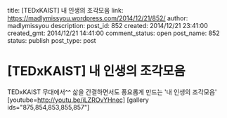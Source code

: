 title: [TEDxKAIST] 내 인생의 조각모음
link: https://madlymissyou.wordpress.com/2014/12/21/852/
author: madlymissyou
description: 
post_id: 852
created: 2014/12/21 23:41:00
created_gmt: 2014/12/21 14:41:00
comment_status: open
post_name: 852
status: publish
post_type: post

# [TEDxKAIST] 내 인생의 조각모음

TEDxKAIST 무대에서^^ 삶을 간결하면서도 풍요롭게 만드는 '내 인생의 조각모음' [youtube=http://youtu.be/iLZROvYHnec] [gallery ids="875,854,853,855,857"]